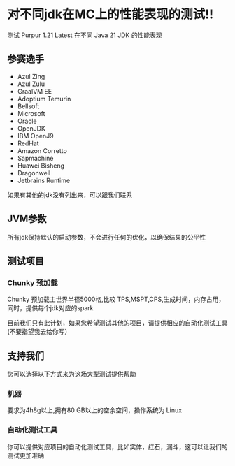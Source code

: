 # 对不同jdk在MC上的性能表现的测试!!

测试 Purpur 1.21 Latest 在不同 Java 21 JDK 的性能表现

## 参赛选手

* Azul Zing
* Azul Zulu
* GraalVM EE
* Adoptium Temurin
* Bellsoft
* Microsoft
* Oracle
* OpenJDK
* IBM OpenJ9
* RedHat
* Amazon Corretto
* Sapmachine
* Huawei Bisheng
* Dragonwell
* Jetbrains Runtime

如果有其他的jdk没有列出来，可以跟我们联系

## JVM参数

所有jdk保持默认的启动参数，不会进行任何的优化，以确保结果的公平性

## 测试项目

### Chunky 预加载

Chunky 预加载主世界半径5000格,比较 TPS,MSPT,CPS,生成时间，内存占用，同时，提供每个jdk对应的spark

目前我们只有此计划，如果您希望测试其他的项目，请提供相应的自动化测试工具(不要指望我去给你写）

## 支持我们

您可以选择以下方式来为这场大型测试提供帮助

### 机器

要求为4h8g以上,拥有80 GB以上的空余空间，操作系统为 Linux

### 自动化测试工具

你可以提供对应项目的自动化测试工具，比如实体，红石，漏斗，这可以让我们的测试更加准确
